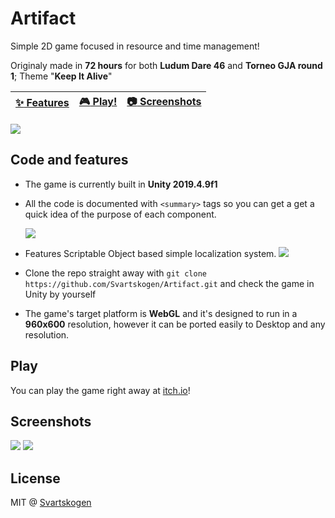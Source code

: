 # Artifact

Simple 2D game focused in resource and time management!

Originaly made in **72 hours** for both **Ludum Dare 46** and **Torneo GJA round 1**; Theme "**Keep It Alive**"

| [:sparkles: Features](#code-and-features) | [:video_game: Play!](#play) | [:camera: Screenshots](#screenshots) |
| --------------- | -------- | ----------- |

<img src="https://svartskogen.com/images/artifact.jpg" />

## Code and features

- The game is currently built in **Unity 2019.4.9f1**
- All the code is documented with `<summary>` tags so you can get a get a quick idea of the purpose of each component.

  <img src="http://media.svartskogen.com/artifact/documentation.png" />
- Features Scriptable Object based simple localization system.
  <img src="http://media.svartskogen.com/artifact/scriptableObjects.png" />
- Clone the repo straight away with `git clone https://github.com/Svartskogen/Artifact.git` and check the game in Unity by yourself
- The game's target platform is **WebGL** and it's designed to run in a **960x600** resolution, however it can be ported easily to Desktop and any resolution.

## Play

You can play the game right away at [itch.io](https://svartskogen.itch.io/artifact)!

## Screenshots

<img src="http://media.svartskogen.com/artifact/screen1.jpg" />

<img src="http://media.svartskogen.com/artifact/screen2.jpg" />

## License

MIT @ [Svartskogen](https://github.com/Svartskogen)
